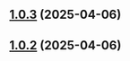 ## [1.0.3](https://github.com/hiddentao/rules/compare/v1.0.2...v1.0.3) (2025-04-06)

## [1.0.2](https://github.com/hiddentao/rules/compare/v1.0.1...v1.0.2) (2025-04-06)
